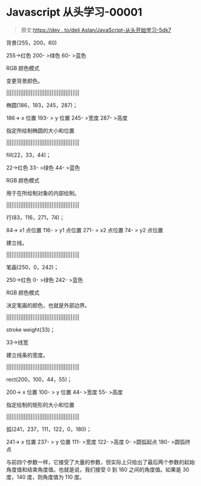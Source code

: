 # Javascript 从头学习-00001

> 原文:[https://dev . to/deli Aslan/JavaScript-从头开始学习-5dk7](https://dev.to/deliaslan/javascript-learning-from-scratch-5dk7)

背景(255，200，60)

255->红色
200- >绿色
60- >蓝色

RGB 颜色模式

变更背景颜色。

||||||||||||||||||||||||||||||||||||||||||

椭圆(186，193，245，287)；

186-> x 位置
193- > y 位置
245- >宽度
287- >高度

指定所绘制椭圆的大小和位置

||||||||||||||||||||||||||||||||||||||||||

fill(22，33，44)；

22->红色
33- >绿色
44- >蓝色

RGB 颜色模式

用于在所绘制对象的内部绘制。

||||||||||||||||||||||||||||||||||||||||||

行(83，116，271，74)；

84-> x1 点位置
116- > y1 点位置
271- > x2 点位置
74- > y2 点位置

建立线。

||||||||||||||||||||||||||||||||||||||||||

笔画(250，0，242)；

250->红色
0- >绿色
242- >蓝色

RGB 颜色模式

决定笔画的颜色，也就是外部边界。

||||||||||||||||||||||||||||||||||||||||||

stroke weight(33)；

33->线宽

建立线条的宽度。

||||||||||||||||||||||||||||||||||||||||||

rect(200，100，44，55)；

200-> x 位置
100- > y 位置
44- >宽度
55- >高度

指定绘制的矩形的大小和位置

||||||||||||||||||||||||||||||||||||||||||

弧(241，237，111，122，0，180)；

241-> x 位置
237- > y 位置
111- >宽度
122- >高度
0- >圆弧起点
180- >圆弧终点

与前四个参数一样，它接受了大量的参数，但实际上只给出了最后两个参数的起始角度值和结束角度值。也就是说，我们接受 0 到 180 之间的角度值。如果是 30 度，140 度，则角度值为 110 度。